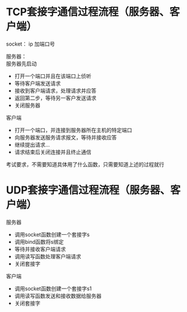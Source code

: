 # TCP套接字通信过程流程（服务器、客户端）
socket： ip 加端口号   

服务器：   
服务器先启动   
* 打开一个端口并且在该端口上侦听
* 等待客户端发送请求
* 接收到客户端请求，处理请求并应答  
* 返回第二步，等待另一客户发送请求    
* 关闭服务器   

客户端   
* 打开一个端口，并连接到服务器所在主机的特定端口   
* 向服务器发送服务请求报文，等待并接收应答    
* 继续提出请求...   
* 请求结束后关闭连接并且终止通信   
    
考试要求，不需要知道具体用了什么函数，只需要知道上述的过程就行    



# UDP套接字通信过程流程（服务器、客户端）   
服务器   
* 调用socket函数创建一个套接字s
* 调用bind函数将s绑定
* 等待并接收客户端请求  
* 调用读写函数处理客户端请求   
* 关闭套接字   

 

客户端    
* 调用socket函数创建一个套接字s1
* 调用读写函数发送和接收数据给服务器   
* 关闭套接字   